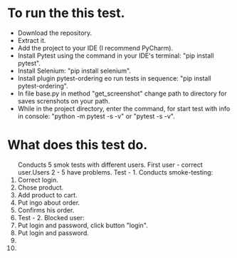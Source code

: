 <h1>To run the this test.</h1>
<ul>
  <li>Download the repository.</li>
  <li>Extract it.</li>
  <li>Add the project to your IDE (I recommend PyCharm).</li>
  <li>Install Pytest using the command in your IDE's terminal: "pip install pytest".</li>
  <li>Install Selenium: "pip install selenium".</li>
  <li>Install plugin pytest-ordering еo run tests in sequence: "pip install pytest-ordering".</li>
  <li>In file base.py in method "get_screenshot" change path to directory for saves screnshots on your path.</li>
  <li>While in the project directory, enter the command, for start test with info in console: "python -m pytest -s -v" or "pytest -s -v".</li>
</ul>

<h1>What does this test do.</h1>
<ol>
  Сonducts 5 smok tests with different users. First user - correct user.Users 2 - 5 have problems.
  Test - 1. Conducts smoke-testing:
    <li>Correct login.</li>
    <li>Chose product.</li>
    <li>Add product to cart.</li>
    <li>Put ingo about order.</li>
    <li>Confirms his order.</li>
  </li>
  <li>Test - 2. Blocked user:
    <li>Put login and password, click button "login".</li>
    <li>Put login and password.</li>
  </li>
  <li></li>
  <li></li>
</ol>

